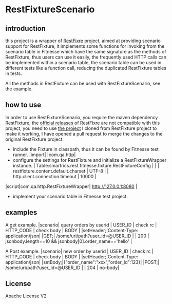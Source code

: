 # RestFixtureScenario
## introduction
this project is a wrapper of [RestFixre](https://github.com/smartrics/RestFixture) project, aimed at providing scenario support for RestFixture, it implements some functions for invoking from the scenario table in Fitnesse which have the same signature as the methods of RestFixture, thus users can use it easily, the frequently used HTTP calls can be implemented within a scenario table, the scenario table can be used in different tests like a function call, reducing the duplicated RestFixture tables in tests.

All the methods in RestFixture can be used with RestFixtureScenario, see the example.

## how to use
  In order to use RestFixtureScenario, you require the maven dependency RestFixture, the [official releases](https://github.com/smartrics/RestFixture) of RestFixre are not compatible with this project, you need to use [the project](https://github.com/jinlxz/RestFixture) I cloned from RestFixture project to make it working, I have opened a pull request to merge the changes to the original RestFixture project.
  
  * include the Fixture in classpath, thus it can be found by Fitnesse test runner.
  |import|
  |com.qa.http|
  * configure the settings for RestFixture and initialize a RestFixtureWrapper instance.
  | Table:smartrics.rest.fitnesse.fixture.RestFixtureConfig | |
  | restfixture.content.default.charset | UTF-8 |
  | http.client.connection.timeout | 10000 |

  |script|com.qa.http.RestFixtureWrapper| http://127.0.0.1:8080 |
  * implement your scenario table in Fitnesse test project.

## examples
  A get example.
  |scenario| query orders by userid | USER_ID | check rc | HTTP_CODE | check body | BODY |
  |setHeader;|Content-Type: application/json|
  |GET;| /some/uri/path?user_id=@USER_ID | | 200 | jsonbody.length==10 && jsonbody[0].order_name=='hello' | 
  
  A Post example.
  |scenario| new order by userid | USER_ID | check rc | HTTP_CODE | check body | BODY |
  |setHeader;|Content-Type: application/json|
  |setBody;|{"order_name":"xxx","order_id":123}|
  |POST;| /some/uri/path?user_id=@USER_ID | | 204 | no-body| 
 
## License
Apache License V2
   